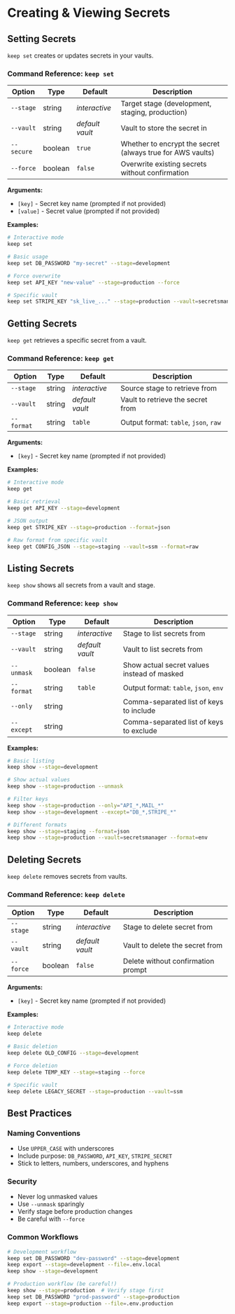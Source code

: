 # Creating & Viewing Secrets

## Setting Secrets

`keep set` creates or updates secrets in your vaults.

### Command Reference: `keep set`

| Option | Type | Default | Description |
|--------|------|---------|-------------|
| `--stage` | string | *interactive* | Target stage (development, staging, production) |
| `--vault` | string | *default vault* | Vault to store the secret in |
| `--secure` | boolean | `true` | Whether to encrypt the secret (always true for AWS vaults) |
| `--force` | boolean | `false` | Overwrite existing secrets without confirmation |

**Arguments:**
- `[key]` - Secret key name (prompted if not provided)
- `[value]` - Secret value (prompted if not provided)

**Examples:**
```bash
# Interactive mode
keep set

# Basic usage
keep set DB_PASSWORD "my-secret" --stage=development

# Force overwrite
keep set API_KEY "new-value" --stage=production --force

# Specific vault
keep set STRIPE_KEY "sk_live_..." --stage=production --vault=secretsmanager
```

## Getting Secrets

`keep get` retrieves a specific secret from a vault.

### Command Reference: `keep get`

| Option | Type | Default         | Description                                    |
|--------|------|-----------------|------------------------------------------------|
| `--stage` | string | *interactive*   | Source stage to retrieve from                  |
| `--vault` | string | *default vault* | Vault to retrieve the secret from              |
| `--format` | string | `table`         | Output format: `table`, `json`, `raw`          |

**Arguments:**
- `[key]` - Secret key name (prompted if not provided)

**Examples:**
```bash
# Interactive mode
keep get

# Basic retrieval
keep get API_KEY --stage=development

# JSON output
keep get STRIPE_KEY --stage=production --format=json

# Raw format from specific vault
keep get CONFIG_JSON --stage=staging --vault=ssm --format=raw
```

## Listing Secrets

`keep show` shows all secrets from a vault and stage.

### Command Reference: `keep show`

| Option | Type | Default | Description                                 |
|--------|------|---------|---------------------------------------------|
| `--stage` | string | *interactive* | Stage to list secrets from                  |
| `--vault` | string | *default vault* | Vault to list secrets from                  |
| `--unmask` | boolean | `false` | Show actual secret values instead of masked |
| `--format` | string | `table` | Output format: `table`, `json`, `env`       |
| `--only` | string | | Comma-separated list of keys to include     |
| `--except` | string | | Comma-separated list of keys to exclude     |

**Examples:**
```bash
# Basic listing
keep show --stage=development

# Show actual values
keep show --stage=production --unmask

# Filter keys
keep show --stage=production --only="API_*,MAIL_*"
keep show --stage=development --except="DB_*,STRIPE_*"

# Different formats
keep show --stage=staging --format=json
keep show --stage=production --vault=secretsmanager --format=env
```

## Deleting Secrets

`keep delete` removes secrets from vaults.

### Command Reference: `keep delete`

| Option | Type | Default | Description |
|--------|------|---------|-------------|
| `--stage` | string | *interactive* | Stage to delete secret from |
| `--vault` | string | *default vault* | Vault to delete the secret from |
| `--force` | boolean | `false` | Delete without confirmation prompt |

**Arguments:**
- `[key]` - Secret key name (prompted if not provided)

**Examples:**
```bash
# Interactive mode
keep delete

# Basic deletion
keep delete OLD_CONFIG --stage=development

# Force deletion
keep delete TEMP_KEY --stage=staging --force

# Specific vault
keep delete LEGACY_SECRET --stage=production --vault=ssm
```

## Best Practices

### Naming Conventions
- Use `UPPER_CASE` with underscores
- Include purpose: `DB_PASSWORD`, `API_KEY`, `STRIPE_SECRET`
- Stick to letters, numbers, underscores, and hyphens

### Security
- Never log unmasked values
- Use `--unmask` sparingly
- Verify stage before production changes
- Be careful with `--force`

### Common Workflows

```bash
# Development workflow
keep set DB_PASSWORD "dev-password" --stage=development
keep export --stage=development --file=.env.local
keep show --stage=development

# Production workflow (be careful!)
keep show --stage=production  # Verify stage first
keep set DB_PASSWORD "prod-password" --stage=production
keep export --stage=production --file=.env.production
```